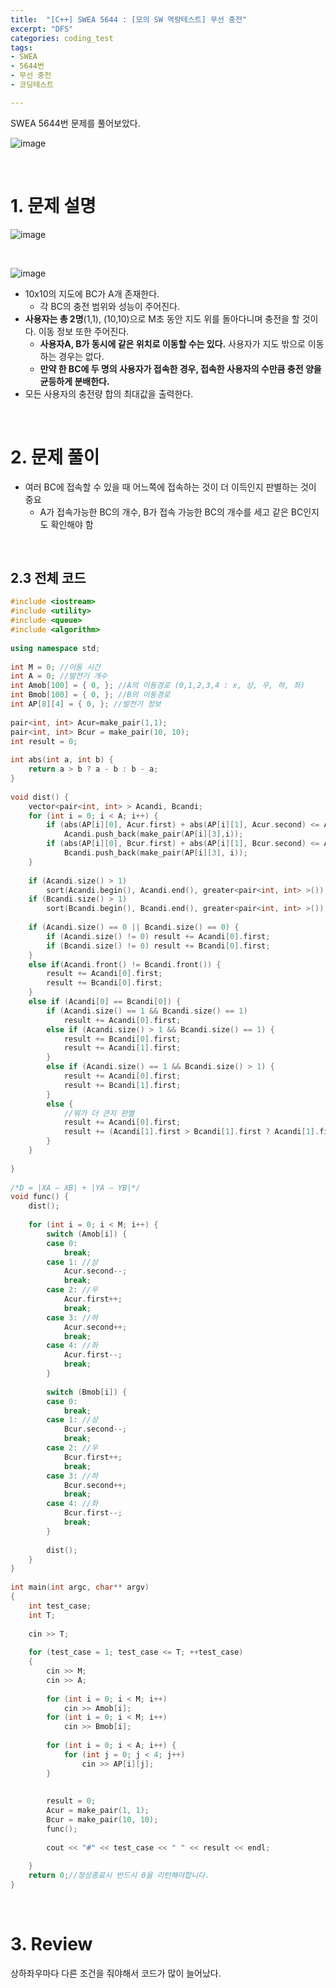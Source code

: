 ```yaml
---
title:  "[C++] SWEA 5644 : [모의 SW 역량테스트] 무선 충전"
excerpt: "DFS"
categories: coding_test
tags: 
- SWEA
- 5644번
- 무선 충전
- 코딩테스트

---
```


SWEA 5644번 문제를 풀어보았다.

![image](https://user-images.githubusercontent.com/37764581/107874590-f3bd9000-6efd-11eb-8e96-051f4939071e.png)

<br>

# 1. 문제 설명

![image](https://user-images.githubusercontent.com/37764581/108594017-c61f8d80-73ba-11eb-8d4b-09c6cf677ca8.png)

<br>

![image](https://user-images.githubusercontent.com/37764581/107874478-4e0a2100-6efd-11eb-8144-1c5f85278f43.png)

+ 10x10의 지도에 BC가 A개 존재한다.
  + 각 BC의 충전 범위와 성능이 주어진다.
+ **사용자는 총 2명**(1,1), (10,10)으로 M초 동안 지도 위를 돌아다니며 충전을 할 것이다. 이동 정보 또한 주어진다.
  + **사용자A, B가 동시에 같은 위치로 이동할 수는 있다.** 사용자가 지도 밖으로 이동하는 경우는 없다.
  + **만약 한 BC에 두 명의 사용자가 접속한 경우, 접속한 사용자의 수만큼 충전 양을 균등하게 분배한다.**
+ 모든 사용자의 충전량 합의 최대값을 출력한다.

<br>

# 2. 문제 풀이

+ 여러 BC에 접속할 수 있을 때 어느쪽에 접속하는 것이 더 이득인지 판별하는 것이 중요
  + A가 접속가능한 BC의 개수, B가 접속 가능한 BC의 개수를 세고 같은 BC인지도 확인해야 함



<br>

## 2.3 전체 코드

```cpp
#include <iostream>
#include <utility>
#include <queue>
#include <algorithm>
 
using namespace std;
 
int M = 0; //이동 시간
int A = 0; //발전기 개수
int Amob[100] = { 0, }; //A의 이동경로 (0,1,2,3,4 : x, 상, 우, 하, 좌)
int Bmob[100] = { 0, }; //B의 이동경로
int AP[8][4] = { 0, }; //발전기 정보
 
pair<int, int> Acur=make_pair(1,1);
pair<int, int> Bcur = make_pair(10, 10);
int result = 0;
 
int abs(int a, int b) {
    return a > b ? a - b : b - a;
}
 
void dist() {
    vector<pair<int, int> > Acandi, Bcandi;
    for (int i = 0; i < A; i++) {
        if (abs(AP[i][0], Acur.first) + abs(AP[i][1], Acur.second) <= AP[i][2])
            Acandi.push_back(make_pair(AP[i][3],i));
        if (abs(AP[i][0], Bcur.first) + abs(AP[i][1], Bcur.second) <= AP[i][2])
            Bcandi.push_back(make_pair(AP[i][3], i));
    }
 
    if (Acandi.size() > 1)
        sort(Acandi.begin(), Acandi.end(), greater<pair<int, int> >());
    if (Bcandi.size() > 1)
        sort(Bcandi.begin(), Bcandi.end(), greater<pair<int, int> >());
 
    if (Acandi.size() == 0 || Bcandi.size() == 0) {
        if (Acandi.size() != 0) result += Acandi[0].first;
        if (Bcandi.size() != 0) result += Bcandi[0].first;
    }
    else if(Acandi.front() != Bcandi.front()) {
        result += Acandi[0].first;
        result += Bcandi[0].first;
    }
    else if (Acandi[0] == Bcandi[0]) {
        if (Acandi.size() == 1 && Bcandi.size() == 1)
            result += Acandi[0].first;
        else if (Acandi.size() > 1 && Bcandi.size() == 1) {
            result += Bcandi[0].first;
            result += Acandi[1].first;
        }
        else if (Acandi.size() == 1 && Bcandi.size() > 1) {
            result += Acandi[0].first;
            result += Bcandi[1].first;
        }
        else {
            //뭐가 더 큰지 판별
            result += Acandi[0].first;
            result += (Acandi[1].first > Bcandi[1].first ? Acandi[1].first : Bcandi[1].first);
        }
    }
     
}
 
/*D = |XA – XB| + |YA – YB|*/
void func() {
    dist();
 
    for (int i = 0; i < M; i++) {
        switch (Amob[i]) {
        case 0:
            break;
        case 1: //상
            Acur.second--;
            break;
        case 2: //우
            Acur.first++;
            break;
        case 3: //하
            Acur.second++;
            break;
        case 4: //좌
            Acur.first--;
            break;
        }
 
        switch (Bmob[i]) {
        case 0:
            break;
        case 1: //상
            Bcur.second--;
            break;
        case 2: //우
            Bcur.first++;
            break;
        case 3: //하
            Bcur.second++;
            break;
        case 4: //좌
            Bcur.first--;
            break;
        }
 
        dist();
    }
}
 
int main(int argc, char** argv)
{
    int test_case;
    int T;
 
    cin >> T;
     
    for (test_case = 1; test_case <= T; ++test_case)
    {
        cin >> M;
        cin >> A;
 
        for (int i = 0; i < M; i++)
            cin >> Amob[i];
        for (int i = 0; i < M; i++)
            cin >> Bmob[i];
 
        for (int i = 0; i < A; i++) {
            for (int j = 0; j < 4; j++)
                cin >> AP[i][j];
        }
 
 
        result = 0;
        Acur = make_pair(1, 1);
        Bcur = make_pair(10, 10);
        func();
 
        cout << "#" << test_case << " " << result << endl;
 
    }
    return 0;//정상종료시 반드시 0을 리턴해야합니다.
}
```
<br>

# 3. Review

상하좌우마다 다른 조건을 줘야해서 코드가 많이 늘어났다.

<br>